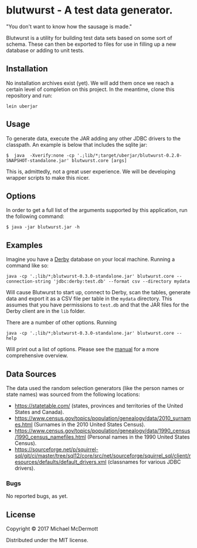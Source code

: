 # blutwurst - A test data generator.

"You don't want to know how the sausage is made."

Blutwurst is a utility for building test data sets based on some sort of
schema. These can then be exported to files for use in filling up a new
database or adding to unit tests.

## Installation

No installation archives exist (yet). We will add them once we reach a certain
level of completion on this project. In the meantime, clone this repository and run:

    lein uberjar

## Usage

To generate data, execute the JAR adding any other JDBC drivers to the classpath. An example is below that includes the sqlite jar:

    $  java  -Xverify:none -cp '.;lib/*;target/uberjar/blutwurst-0.2.0-SNAPSHOT-standalone.jar' blutwurst.core [args]

This is, admittedly, not a great user experience. We will be developing wrapper scripts to make this nicer.    

## Options

In order to get a full list of the arguments supported by this application, run the following command:

    $ java -jar blutwurst.jar -h

## Examples

Imagine you have a [Derby](https://db.apache.org/derby/) database on your local machine. Running a command like so:

    java -cp '.;lib/*;blutwurst-0.3.0-standalone.jar' blutwurst.core --connection-string 'jdbc:derby:test.db' --format csv --directory mydata 

Will cause Blutwurst to start up, connect to Derby, scan the tables, generate data and export it as a CSV file per 
table in the `mydata` directory. This assumes that you have permissions to `test.db` and that the JAR files for the Derby client
are in the `lib` folder.

There are a number of other options. Running

    java -cp '.;lib/*;blutwurst-0.3.0-standalone.jar' blutwurst.core --help

Will print out a list of options. Please see the [manual](doc/intro.md) for a more comprehensive overview.

## Data Sources

The data used the random selection generators (like the person names or state names) was sourced
from the following locations:

* https://statetable.com/ (states, provinces and territories of the United States and Canada).
* https://www.census.gov/topics/population/genealogy/data/2010_surnames.html (Surnames in the 2010 United States Census).
* https://www.census.gov/topics/population/genealogy/data/1990_census/1990_census_namefiles.html (Personal names in the 1990 United States Census).
* https://sourceforge.net/p/squirrel-sql/git/ci/master/tree/sql12/core/src/net/sourceforge/squirrel_sql/client/resources/defaults/default_drivers.xml (classnames for various JDBC drivers).

### Bugs

No reported bugs, as yet.

## License

Copyright © 2017 Michael McDermott

Distributed under the MIT license.
